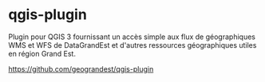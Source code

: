 # qgis-plugin
Plugin pour QGIS 3 fournissant un accès simple aux flux de géographiques WMS et WFS de DataGrandEst et d'autres ressources géographiques utiles en région Grand Est.

https://github.com/geograndest/qgis-plugin
